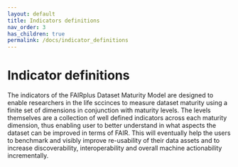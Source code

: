 ```yaml
---
layout: default
title: Indicators definitions
nav_order: 3
has_children: true
permalink: /docs/indicator_definitions
---
```


# Indicator definitions

The indicators of the FAIRplus Dataset Maturity Model are designed to enable researchers in the life sccinces to measure dataset maturity using a finite set of dimensions in conjunction with maturity levels. The levels themselves are a collection of well defined indicators across each maturity dimension, thus enabling user to better understand in what aspects the dataset can be improved in terms of FAIR. This will eventually help the users to benchmark and visibly improve re-usability of their data assets and to increase discoverability, interoperability and overall machine actionability incrementally.
